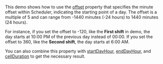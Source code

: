 This demo shows how to use the [offset](/Documentation/ApiReference/UI_Components/dxScheduler/Configuration/#offset) property that specifies the minute offset within Scheduler, indicating the starting point of a day. The offset is a multiple of 5 and can range from -1440 minutes (-24 hours) to 1440 minutes (24 hours). 

For instance, if you set the offset to -120, like the **First shift** in demo, the day starts at 10:00 PM of the previous day instead of 00:00. If you set the offset to 360, like the **Second shift**, the day starts at 6:00 AM.

You can also combine this property with [startDayHour](/Documentation/ApiReference/UI_Components/dxScheduler/Configuration/#startDayHour), [endDayHour](/Documentation/ApiReference/UI_Components/dxScheduler/Configuration/#endDayHour), and [cellDuration](/Documentation/ApiReference/UI_Components/dxScheduler/Configuration/#cellDuration) to get the necessary result.